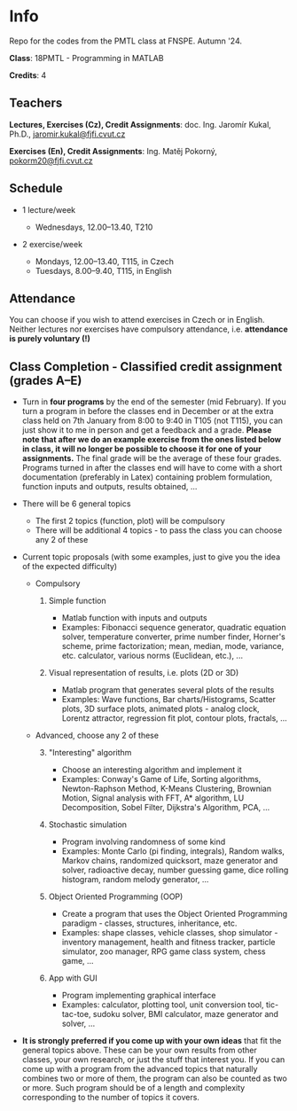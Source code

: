# Info
Repo for the codes from the PMTL class at FNSPE. Autumn '24.

**Class**: 18PMTL - Programming in MATLAB

**Credits**: 4

## Teachers
**Lectures, Exercises (Cz), Credit Assignments**: doc. Ing. Jaromír Kukal, Ph.D., jaromir.kukal@fjfi.cvut.cz

**Exercises (En), Credit Assignments**: Ing. Matěj Pokorný, pokorm20@fjfi.cvut.cz

 
## Schedule 

- 1 lecture/week
  - Wednesdays, 12.00–13.40, T210
	  
- 2 exercise/week
  - Mondays, 12.00–13.40, T115, in Czech
  - Tuesdays, 8.00–9.40, T115, in English

   
## Attendance

You can choose if you wish to attend exercises in Czech or in English. Neither lectures nor exercises have compulsory attendance, i.e. **attendance is purely voluntary (!)**


## Class Completion - Classified credit assignment (grades A–E)

- Turn in **four programs** by the end of the semester (mid February). If you turn a program in before the classes end in December or at the extra class held on 7th January from 8:00 to 9:40 in T105 (not T115), you can just show it to me in person and get a feedback and a grade. **Please note that after we do an example exercise from the ones listed below in class, it will no longer be possible to choose it for one of your assignments.** The final grade will be the average of these four grades. Programs turned in after the classes end will have to come with a short documentation (preferably in Latex) containing problem formulation, function inputs and outputs, results obtained, ...
  
- There will be 6 general topics
	- The first 2 topics (function, plot) will be compulsory
	- There will be additional 4 topics - to pass the class you can choose any 2 of these

- Current topic proposals (with some examples, just to give you the idea of the expected difficulty)
	- Compulsory
		1. Simple function
			- Matlab function with inputs and outputs
			- Examples: Fibonacci sequence generator, quadratic equation solver, temperature converter, prime number finder, Horner's scheme, prime factorization; mean, median, mode, variance, etc. calculator, various norms (Euclidean, etc.), ...
 
		2. Visual representation of results, i.e. plots (2D or 3D)
 			- Matlab program that generates several plots of the results
			- Examples: Wave functions, Bar charts/Histograms, Scatter plots, 3D surface plots, animated plots - analog clock, Lorentz attractor, regression fit plot, contour plots, fractals, ...
      
	- Advanced, choose any 2 of these
   
 		3. "Interesting" algorithm
			- Choose an interesting algorithm and implement it
			- Examples: Conway's Game of Life, Sorting algorithms, Newton-Raphson Method, K-Means Clustering, Brownian Motion, Signal analysis with FFT, A* algorithm, LU Decomposition, Sobel Filter, Dijkstra's Algorithm, PCA, ...
   
		4. Stochastic simulation
			- Program involving randomness of some kind
			- Examples: Monte Carlo (pi finding, integrals), Random walks, Markov chains, randomized quicksort, maze generator and solver, radioactive decay, number guessing game, dice rolling histogram, random melody generator, ...
     
		6. Object Oriented Programming (OOP)
			- Create a program that uses the Object Oriented Programming paradigm - classes, structures, inheritance, etc.
			- Examples: shape classes, vehicle classes, shop simulator - inventory management, health and fitness tracker, particle simulator, zoo manager, RPG game class system, chess game, ...
     
 		8. App with GUI
			- Program implementing graphical interface
			- Examples: calculator, plotting tool, unit conversion tool, tic-tac-toe, sudoku solver, BMI calculator, maze generator and solver, ...

- **It is strongly preferred if you come up with your own ideas** that fit the general topics above. These can be your own results from other classes, your own research, or just the stuff that interest you. If you can come up with a program from the advanced topics that naturally combines two or more of them, the program can also be counted as two or more. Such program should be of a length and complexity corresponding to the number of topics it covers.


